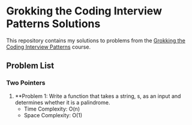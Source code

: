 # Grokking the Coding Interview Patterns Solutions

This repository contains my solutions to problems from the [Grokking the Coding Interview Patterns](https://www.educative.io/courses/grokking-coding-interview) course.

## Problem List

### Two Pointers
1. **Problem 1: Write a function that takes a string, s, as an input and determines whether it is a palindrome.
   - Time Complexity: O(n)
   - Space Complexity: O(1)

